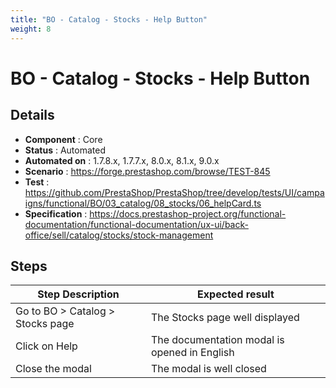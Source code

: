 ```yaml
---
title: "BO - Catalog - Stocks - Help Button"
weight: 8
---
```


# BO - Catalog - Stocks - Help Button
## Details
* **Component** : Core
* **Status** : Automated
* **Automated on** : 1.7.8.x, 1.7.7.x, 8.0.x, 8.1.x, 9.0.x
* **Scenario** : https://forge.prestashop.com/browse/TEST-845
* **Test** : https://github.com/PrestaShop/PrestaShop/tree/develop/tests/UI/campaigns/functional/BO/03_catalog/08_stocks/06_helpCard.ts
* **Specification** : https://docs.prestashop-project.org/functional-documentation/functional-documentation/ux-ui/back-office/sell/catalog/stocks/stock-management

## Steps
| Step Description | Expected result |
| ----- | ----- |
| Go to BO > Catalog > Stocks page | The Stocks page well displayed |
| Click on Help | The documentation modal is opened in English |
| Close the modal | The modal is well closed |
